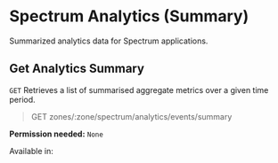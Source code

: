 # Spectrum Analytics (Summary)

Summarized analytics data for Spectrum applications.

## Get Analytics Summary

`GET` Retrieves a list of summarised aggregate metrics over a given time period.

> GET zones/:zone/spectrum/analytics/events/summary

**Permission needed:** `None`

Available in:



